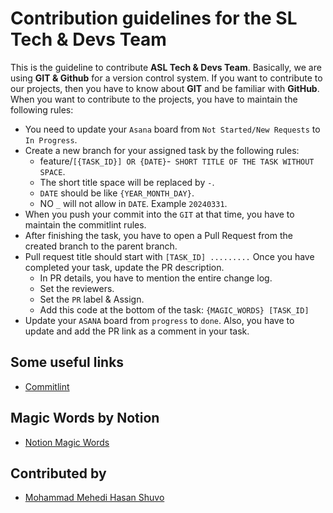 # Contribution guidelines for the SL Tech & Devs Team
This is the guideline to contribute **ASL Tech & Devs Team**. Basically, we are using **GIT & Github** for a version control system. If you want to contribute to our projects, then you have to know about **GIT** and be familiar with **GitHub**. When you want to contribute to the projects, you have to maintain the following rules:

- You need to update your `Asana` board from `Not Started/New Requests` to `In Progress`.
- Create a new branch for your assigned task by the following rules:
    - feature/`[{TASK_ID}] OR {DATE}`-` SHORT TITLE OF THE TASK WITHOUT SPACE`.
    - The short title space will be replaced by `-`.
    - `DATE` should be like `{YEAR_MONTH_DAY}`.
    - NO `_` will not allow in `DATE`. Example `20240331`.
- When you push your commit into the `GIT` at that time, you have to maintain the commitlint rules.
- After finishing the task, you have to open a Pull Request from the created branch to the parent branch.
- Pull request title should start with `[TASK_ID] .........`
Once you have completed your task, update the PR description.
    - In PR details, you have to mention the entire change log.
    - Set the reviewers.
    - Set the `PR` label & Assign.
    - Add this code at the bottom of the task: `{MAGIC_WORDS} [TASK_ID]`
- Update your  `ASANA` board from `progress` to `done`. Also, you have to update and  add the PR link as a comment in your task.

## Some useful links

- [Commitlint](https://commitlint.js.org/)

## Magic Words by Notion
- [Notion Magic Words](https://www.notion.so/wagebook/GitHub-Notion-1ecb629a58028037997cf175f1ef9f9c?pvs=4)
## Contributed by

- [Mohammad Mehedi Hasan Shuvo](https://github.com/shuvo-asl)
